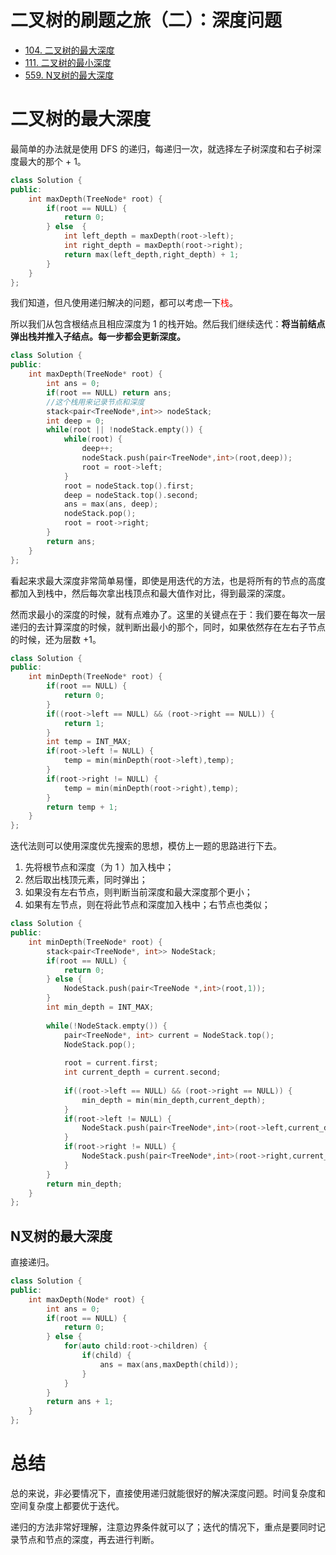 # 二叉树的刷题之旅（二）：深度问题

* [104. 二叉树的最大深度](https://leetcode-cn.com/problems/maximum-depth-of-binary-tree/)     
* [111. 二叉树的最小深度](https://leetcode-cn.com/problems/minimum-depth-of-binary-tree/)     
* [559. N叉树的最大深度](https://leetcode-cn.com/problems/maximum-depth-of-n-ary-tree/)     

# 二叉树的最大深度

最简单的办法就是使用 DFS 的递归，每递归一次，就选择左子树深度和右子树深度最大的那个 + 1。

```C++
class Solution {
public:
    int maxDepth(TreeNode* root) {
        if(root == NULL) {
            return 0;
        } else  {
            int left_depth = maxDepth(root->left);
            int right_depth = maxDepth(root->right);
            return max(left_depth,right_depth) + 1;
        }
    }
};
```

我们知道，但凡使用递归解决的问题，都可以考虑一下<font color=red>栈</font>。

所以我们从包含根结点且相应深度为 1 的栈开始。然后我们继续迭代：**将当前结点弹出栈并推入子结点。每一步都会更新深度。**

```C++
class Solution {
public:
    int maxDepth(TreeNode* root) {
        int ans = 0;
        if(root == NULL) return ans;
        //这个栈用来记录节点和深度
        stack<pair<TreeNode*,int>> nodeStack;
        int deep = 0;
        while(root || !nodeStack.empty()) {
            while(root) {
                deep++;
                nodeStack.push(pair<TreeNode*,int>(root,deep));
                root = root->left;
            }
            root = nodeStack.top().first;
            deep = nodeStack.top().second;
            ans = max(ans, deep);
            nodeStack.pop();
            root = root->right;
        }
        return ans;
    }
};

```
看起来求最大深度非常简单易懂，即使是用迭代的方法，也是将所有的节点的高度都加入到栈中，然后每次拿出栈顶点和最大值作对比，得到最深的深度。

然而求最小的深度的时候，就有点难办了。这里的关键点在于：我们要在每次一层递归的去计算深度的时候，就判断出最小的那个，同时，如果依然存在左右子节点的时候，还为层数 +1。

```C++
class Solution {
public:
    int minDepth(TreeNode* root) {
        if(root == NULL) {
            return 0;
        }
        if((root->left == NULL) && (root->right == NULL)) {
            return 1;
        }
        int temp = INT_MAX;
        if(root->left != NULL) {
            temp = min(minDepth(root->left),temp);
        }
        if(root->right != NULL) {
            temp = min(minDepth(root->right),temp);
        }
        return temp + 1;
    }
};
```

迭代法则可以使用深度优先搜索的思想，模仿上一题的思路进行下去。

1. 先将根节点和深度（为 1 ）加入栈中；
2. 然后取出栈顶元素，同时弹出；
3. 如果没有左右节点，则判断当前深度和最大深度那个更小；
4. 如果有左节点，则在将此节点和深度加入栈中；右节点也类似；

```C++
class Solution {
public:
    int minDepth(TreeNode* root) {
        stack<pair<TreeNode*, int>> NodeStack;
        if(root == NULL) {
            return 0;
        } else {
            NodeStack.push(pair<TreeNode *,int>(root,1));
        }
        int min_depth = INT_MAX;
        
        while(!NodeStack.empty()) {
            pair<TreeNode*, int> current = NodeStack.top();
            NodeStack.pop();
            
            root = current.first;
            int current_depth = current.second;
            
            if((root->left == NULL) && (root->right == NULL)) {
                min_depth = min(min_depth,current_depth);
            }
            if(root->left != NULL) {
                NodeStack.push(pair<TreeNode*,int>(root->left,current_depth + 1));
            }
            if(root->right != NULL) {
                NodeStack.push(pair<TreeNode*,int>(root->right,current_depth + 1));
            }
        }
        return min_depth;
    }
};
```



## N叉树的最大深度
直接递归。
```C++
class Solution {
public:
    int maxDepth(Node* root) {
        int ans = 0;
        if(root == NULL) {
            return 0;
        } else {
            for(auto child:root->children) {
                if(child) {
                    ans = max(ans,maxDepth(child));
                }
            }
        }
        return ans + 1;
    }
};
```

# 总结

总的来说，非必要情况下，直接使用递归就能很好的解决深度问题。时间复杂度和空间复杂度上都要优于迭代。

递归的方法非常好理解，注意边界条件就可以了；迭代的情况下，重点是要同时记录节点和节点的深度，再去进行判断。